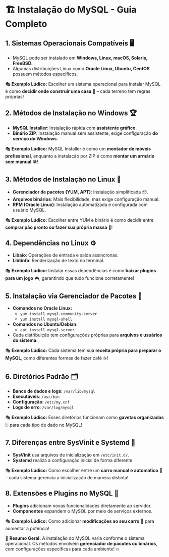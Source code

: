 # 🏗️ **Instalação do MySQL - Guia Completo**

## **1. Sistemas Operacionais Compatíveis** 🖥️
- MySQL pode ser instalado em **Windows, Linux, macOS, Solaris, FreeBSD**.
- Algumas distribuições Linux como **Oracle Linux, Ubuntu, CentOS** possuem métodos específicos.

🎭 **Exemplo Lúdico:** Escolher um sistema operacional para instalar MySQL é como **decidir onde construir uma casa** 🏡 – cada terreno tem regras próprias!

## **2. Métodos de Instalação no Windows** 🏆
- **MySQL Installer**: Instalação rápida com **assistente gráfico**.
- **Binário ZIP**: Instalação manual sem assistente, exige configuração **do serviço do Windows**.

🎭 **Exemplo Lúdico:** MySQL Installer é como um **montador de móveis profissional**, enquanto a instalação por ZIP é como **montar um armário sem manual** 🛠️!

## **3. Métodos de Instalação no Linux** 🐧
- **Gerenciador de pacotes (YUM, APT)**: Instalação simplificada 📦.
- **Arquivos binários**: Mais flexibilidade, mas exige configuração manual.
- **RPM (Oracle Linux)**: Instalação automatizada e configurada com usuário MySQL.

🎭 **Exemplo Lúdico:** Escolher entre YUM e binário é como decidir entre **comprar pão pronto ou fazer sua própria massa** 🍞!

## **4. Dependências no Linux** ⚙️
- **Libaio**: Operações de entrada e saída assíncronas.
- **Libtinfo**: Renderização de texto no terminal.

🎭 **Exemplo Lúdico:** Instalar essas dependências é como **baixar plugins para um jogo** 🎮, garantindo que tudo funcione corretamente!

## **5. Instalação via Gerenciador de Pacotes** 📂
- **Comandos no Oracle Linux:**
  - `yum install mysql-community-server`
  - `yum install mysql-shell`
- **Comandos no Ubuntu/Debian:**
  - `apt install mysql-server`
- Cada distribuição tem configurações próprias para **arquivos e usuários do sistema**.

🎭 **Exemplo Lúdico:** Cada sistema tem sua **receita própria para preparar o MySQL**, como diferentes formas de fazer café ☕!

## **6. Diretórios Padrão** 🗂️
- **Banco de dados e logs**: `/var/lib/mysql`
- **Executáveis**: `/usr/bin`
- **Configuração**: `/etc/my.cnf`
- **Logs de erro**: `/var/log/mysql`

🎭 **Exemplo Lúdico:** Esses diretórios funcionam como **gavetas organizadas** 🗄️ para cada tipo de dado no MySQL!

## **7. Diferenças entre SysVinit e Systemd** 🔄
- **SysVinit** usa arquivos de inicialização em `/etc/init.d/`.
- **Systemd** realiza a configuração inicial de forma diferente.

🎭 **Exemplo Lúdico:** Como escolher entre um **carro manual e automático** 🚗 – cada sistema gerencia a inicialização de maneira distinta!

## **8. Extensões e Plugins no MySQL** 🔌
- **Plugins** adicionam novas funcionalidades diretamente ao servidor.
- **Componentes** expandem o MySQL por meio de serviços externos.

🎭 **Exemplo Lúdico:** Como adicionar **modificações ao seu carro** 🚙 para aumentar a potência!

🚀 **Resumo Geral:** A instalação do MySQL varia conforme o sistema operacional. Os métodos envolvem **gerenciador de pacotes ou binários**, com configurações específicas para cada ambiente! 🔥